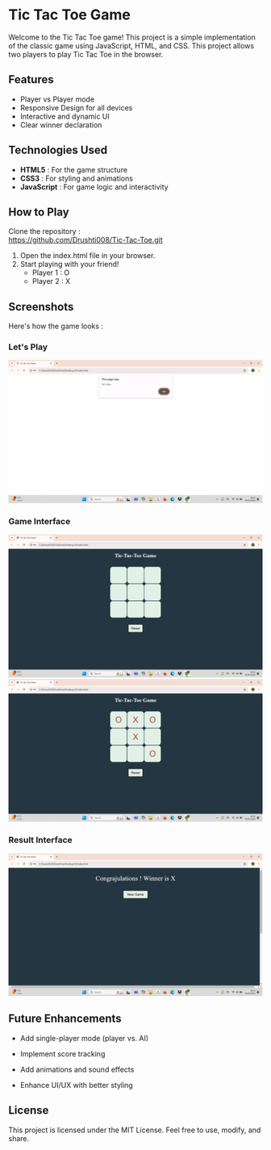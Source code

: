 # Tic Tac Toe Game 

Welcome to the Tic Tac Toe game! This project is a simple implementation of the classic game using JavaScript, HTML, and CSS.
This project allows two players to play Tic Tac Toe in the browser.

## Features

- Player vs Player mode <br/>
- Responsive Design for all devices<br/>
- Interactive and dynamic UI <br/>
- Clear winner declaration <br/>

## Technologies Used

- **HTML5** : For the game structure <br/>
- **CSS3** : For styling and animations <br/>
- **JavaScript** : For game logic and interactivity <br/>

## How to Play

Clone the repository : <br/>
https://github.com/Drushti008/Tic-Tac-Toe.git
<br/>
1. Open the index.html file in your browser.<br/>
2. Start playing with your friend!<br/>
     - Player 1 : O<br/>
     - Player 2 : X<br/>

## Screenshots

Here's how the game looks : <br/>
### Let's Play 
![ss1](Screenshots/ss1.png)
### Game Interface
![ss2](Screenshots/ss2.png)
![ss3](Screenshots/ss3.png)
### Result Interface
![ss4](Screenshots/ss4.png)


## Future Enhancements 

- Add single-player mode (player vs. AI) <br/>

- Implement score tracking <br/>

- Add animations and sound effects<br/> 

- Enhance UI/UX with better styling<br/>



## License

This project is licensed under the MIT License. Feel free to use, modify, and share.
 









